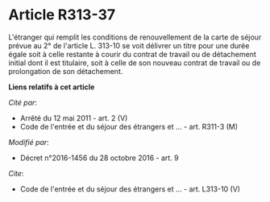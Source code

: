 # Article R313-37

L'étranger qui remplit les conditions de renouvellement de la carte de séjour prévue au 2° de l'article L. 313-10 se voit
délivrer un titre pour une durée égale soit à celle restante à courir du contrat de travail ou de détachement initial dont il
est titulaire, soit à celle de son nouveau contrat de travail ou de prolongation de son détachement.

**Liens relatifs à cet article**

_Cité par_:

  - Arrêté du 12 mai 2011 - art. 2 (V)
  - Code de l'entrée et du séjour des étrangers et ... - art. R311-3 (M)

_Modifié par_:

  - Décret n°2016-1456 du 28 octobre 2016 - art. 9

_Cite_:

  - Code de l'entrée et du séjour des étrangers et ... - art. L313-10 (V)
